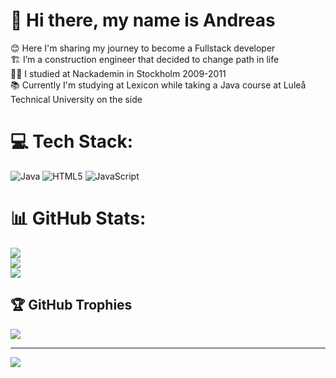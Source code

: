 # 💫 Hi there, my name is Andreas
😊 Here I'm sharing my journey to become a Fullstack developer<br>🏗️ I’m a construction engineer that decided to change path in life<br>👨‍🎓 I studied at Nackademin in Stockholm 2009-2011<br>📚 Currently I'm studying at Lexicon while taking a Java course at Luleå Technical University on the side


# 💻 Tech Stack:
![Java](https://img.shields.io/badge/java-%23ED8B00.svg?style=for-the-badge&logo=openjdk&logoColor=white) ![HTML5](https://img.shields.io/badge/html5-%23E34F26.svg?style=for-the-badge&logo=html5&logoColor=white) ![JavaScript](https://img.shields.io/badge/javascript-%23323330.svg?style=for-the-badge&logo=javascript&logoColor=%23F7DF1E)
# 📊 GitHub Stats:
![](https://github-readme-stats.vercel.app/api?username=addefj&theme=radical&hide_border=false&include_all_commits=false&count_private=false)<br/>
![](https://github-readme-streak-stats.herokuapp.com/?user=addefj&theme=radical&hide_border=false)<br/>
![](https://github-readme-stats.vercel.app/api/top-langs/?username=addefj&theme=radical&hide_border=false&include_all_commits=false&count_private=false&layout=compact)

## 🏆 GitHub Trophies
![](https://github-profile-trophy.vercel.app/?username=addefj&theme=radical&no-frame=false&no-bg=false&margin-w=4)

---
[![](https://visitcount.itsvg.in/api?id=addefj&icon=0&color=0)](https://visitcount.itsvg.in)

<!-- Proudly created with GPRM ( https://gprm.itsvg.in ) -->


<!--

**addefj/addefj** is a ✨ _special_ ✨ repository because its `README.md` (this file) appears on your GitHub profile.


